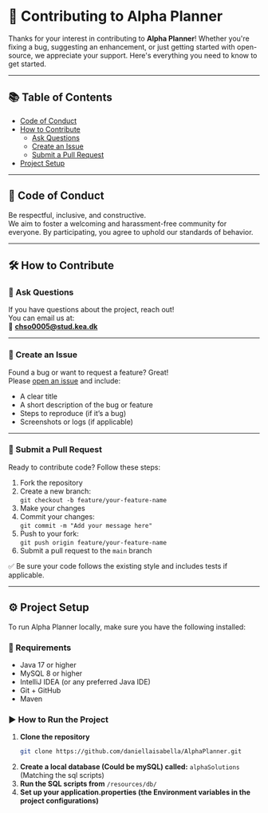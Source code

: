 # 🤝 Contributing to Alpha Planner

Thanks for your interest in contributing to **Alpha Planner**! Whether you're fixing a bug, suggesting an enhancement, or just getting started with open-source, we appreciate your support. Here's everything you need to know to get started.

---

## 📚 Table of Contents

- [Code of Conduct](#code-of-conduct)  
- [How to Contribute](#how-to-contribute)  
  - [Ask Questions](#ask-questions)  
  - [Create an Issue](#create-an-issue)  
  - [Submit a Pull Request](#submit-a-pull-request)  
- [Project Setup](#project-setup)  

---

## 🧭 Code of Conduct

Be respectful, inclusive, and constructive.  
We aim to foster a welcoming and harassment-free community for everyone. By participating, you agree to uphold our standards of behavior.

---

## 🛠️ How to Contribute

### 💬 Ask Questions

If you have questions about the project, reach out!  
You can email us at:  
📧 **chso0005@stud.kea.dk**

---

### 🐛 Create an Issue

Found a bug or want to request a feature? Great!  
Please [open an issue](https://github.com/daniellaisabella/AlphaPlanner/issues/new) and include:
- A clear title
- A short description of the bug or feature
- Steps to reproduce (if it’s a bug)
- Screenshots or logs (if applicable)

---

### 🚀 Submit a Pull Request

Ready to contribute code? Follow these steps:

1. Fork the repository
2. Create a new branch:  
   `git checkout -b feature/your-feature-name`
3. Make your changes
4. Commit your changes:  
   `git commit -m "Add your message here"`
5. Push to your fork:  
   `git push origin feature/your-feature-name`
6. Submit a pull request to the `main` branch

✅ Be sure your code follows the existing style and includes tests if applicable.

---

## ⚙️ Project Setup

To run Alpha Planner locally, make sure you have the following installed:

### 🔧 Requirements
- Java 17 or higher  
- MySQL 8 or higher  
- IntelliJ IDEA (or any preferred Java IDE)  
- Git + GitHub  
- Maven

### ▶️ How to Run the Project

1. **Clone the repository**  
   ```bash
   git clone https://github.com/daniellaisabella/AlphaPlanner.git
2. **Create a local database (Could be mySQL) called:**  `alphaSolutions` (Matching the sql scripts)
3. **Run the SQL scripts from**  `/resources/db/`
4. **Set up your application.properties (the Environment variables in the project configurations)**
   
   

